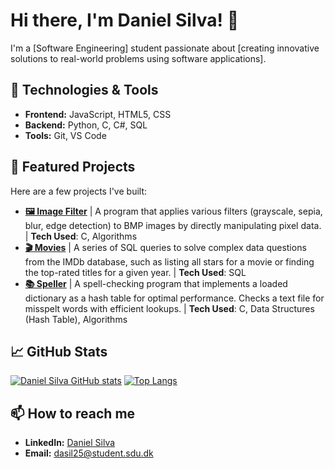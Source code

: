 <!--
- 🔭 I’m currently working on ...
- 🌱 I’m currently learning ...
- 👯 I’m looking to collaborate on ...
- 🤔 I’m looking for help with ...
- 💬 Ask me about ...
- 📫 How to reach me: ...
- 😄 Pronouns: ...
- ⚡ Fun fact: ...
-->
# Hi there, I'm Daniel Silva! 👋

I'm a [Software Engineering] student passionate about [creating innovative solutions to real-world problems using software applications].

## 🔧 Technologies & Tools
- **Frontend:** JavaScript, HTML5, CSS
- **Backend:** Python, C, C#, SQL
- **Tools:** Git, VS Code

## 🚀 Featured Projects

Here are a few projects I've built:

- **[🖼️ Image Filter](https://github.com/daniel-morg-silva/Portfolio/blob/main/PS4/filter-more)** | A program that applies various filters (grayscale, sepia, blur, edge detection) to BMP images by directly manipulating pixel data. | **Tech Used**: C, Algorithms
- **[🎬 Movies](https://github.com/daniel-morg-silva/Portfolio/tree/main/PS7/movies)** | A series of SQL queries to solve complex data questions from the IMDb database, such as listing all stars for a movie or finding the top-rated titles for a given year. | **Tech Used**: SQL
- **[📚 Speller](https://github.com/daniel-morg-silva/Portfolio/tree/main/PS5/speller)** | A spell-checking program that implements a loaded dictionary as a hash table for optimal performance. Checks a text file for misspelt words with efficient lookups. | **Tech Used**: C, Data Structures (Hash Table), Algorithms


## 📈 GitHub Stats

[![Daniel Silva GitHub stats](https://github-readme-stats.vercel.app/api?username=yourusername&show_icons=true&theme=radical)](https://github.com/anuraghazra/github-readme-stats)
[![Top Langs](https://github-readme-stats.vercel.app/api/top-langs/?username=yourusername&layout=compact&theme=radical)](https://github.com/anuraghazra/github-readme-stats)

## 📫 How to reach me
- **LinkedIn:** [Daniel Silva](https://www.linkedin.com/in/daniel-silva-3659022a9/)
- **Email:** dasil25@student.sdu.dk
<!---- **Portfolio:** [yourportfolio.com](https://yourportfolio.com) --->

<!---
You can add a fun fact or a joke here!
--->
